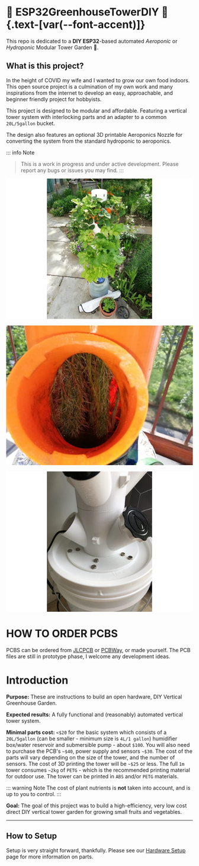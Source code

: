 <script setup>
import Alerts from '../../vue/alerts/Alerts.vue'
import ImageCard from '../../vue/images/ImageComponent.vue'
import { alerts } from '../../static/alerts'
import { image_settings } from '../../static/image_settings'
</script>

# 🌱 ESP32GreenhouseTowerDIY 🌱 {.text-[var(--font-accent)]}

This repo is dedicated to a **DIY ESP32**-based automated *Aeroponic* or *Hydroponic* Modular Tower Garden 🌵.

<Alerts :options="alerts.user_warning">
    <template v-slot:content>
        <p>
            This project is in active development.
            However, it is working for most users.
        </p>
    </template>
</Alerts>

## What is this project?

In the height of COVID my wife and I wanted to grow our own food indoors. This open source project is a culmination of my own work and many inspirations from the internet to develop an easy, approachable, and beginner friendly project for hobbyists.

This project is designed to be modular and affordable. Featuring a vertical tower system with interlocking parts and an adapter to a common `20L/5gallon` bucket.

The design also features an optional 3D printable Aeroponics Nozzle for converting the system from the standard hydroponic to aeroponics.

::: info Note
> This is a work in progress and under active development. Please report any bugs or issues you may find.
:::

![tower garden](https://github.com/ZanzyTHEbar/ESP32GreenhouseTowerDIY/blob/main/3D%20Printing%20Files/Modular%20Hydroponic%20Tower%20Garden/images/IMG_20190523_094749.jpg)

![tower garden](https://github.com/ZanzyTHEbar/ESP32GreenhouseTowerDIY/blob/main/3D%20Printing%20Files/Modular%20Hydroponic%20Tower%20Garden/images/IMG_20200518_074307.jpg)

![tower garden](https://github.com/ZanzyTHEbar/ESP32GreenhouseTowerDIY/blob/main/3D%20Printing%20Files/5%20Gallon%20(20L)%20Bucket%20Lid%20Adapter/images/IMG_5375.JPG)

# HOW TO ORDER PCBS

PCBS can be ordered from [JLCPCB](https://jlcpcb.com/) or [PCBWay](https://www.pcbway.com/), or made yourself. The PCB files are still in prototype phase, I welcome any development ideas.

# Introduction

**Purpose:** These are instructions to build an open hardware, DIY Vertical Greenhouse Garden.

**Expected results:** A fully functional and (reasonably) automated vertical tower system.

**Minimal parts cost:** `<$20` for the basic system which consists of a `20L/5gallon` (can be smaller - minimum size is `4L/1 gallon`) humidifier box/water reservoir and submersible pump - about `$100`. You will also need to purchase the PCB's `~$40`, power supply and sensors `~$30`. The cost of the parts will vary depending on the size of the tower, and the number of sensors. The cost of 3D printing the tower will be `~$25` or less. The full `1m` tower consumes `~2kg` of `PETG` - which is the recommended printing material for outdoor use. The tower can be printed in `ABS` and/or `PETG` materials.

::: warning Note
The cost of plant nutrients is **not** taken into account, and is up to you to control.
:::

**Goal:** The goal of this project was to build a high-efficiency, very low cost direct DIY vertical tower garden for growing small fruits and vegetables.

____

## How to Setup

Setup is very straight forward, thankfully. Please see our [Hardware Setup](../how_to_build/parts_list) page for more information on parts.
